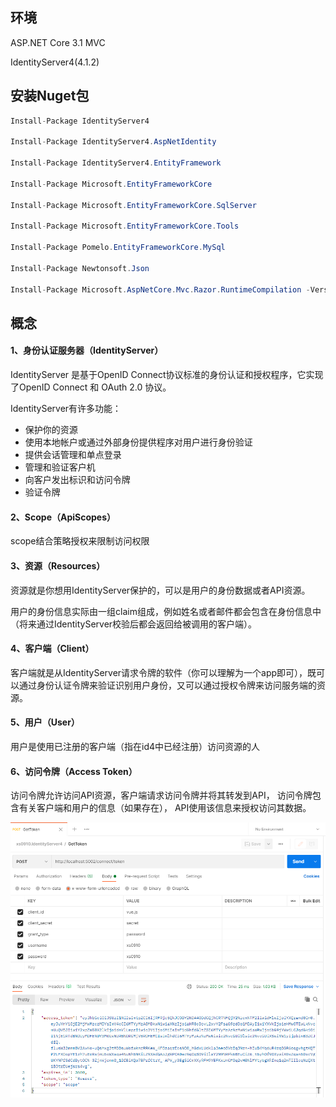 ## **环境**

ASP.NET Core 3.1 MVC

IdentityServer4(4.1.2)

## 安装Nuget包

```C#
Install-Package IdentityServer4

Install-Package IdentityServer4.AspNetIdentity

Install-Package IdentityServer4.EntityFramework

Install-Package Microsoft.EntityFrameworkCore

Install-Package Microsoft.EntityFrameworkCore.SqlServer

Install-Package Microsoft.EntityFrameworkCore.Tools

Install-Package Pomelo.EntityFrameworkCore.MySql

Install-Package Newtonsoft.Json

Install-Package Microsoft.AspNetCore.Mvc.Razor.RuntimeCompilation -Version 3.1.15
```



## 概念

#### 1、身份认证服务器（IdentityServer）

IdentityServer 是基于OpenID Connect协议标准的身份认证和授权程序，它实现了OpenID Connect 和 OAuth 2.0 协议。

IdentityServer有许多功能：

- 保护你的资源
- 使用本地帐户或通过外部身份提供程序对用户进行身份验证
- 提供会话管理和单点登录
- 管理和验证客户机
- 向客户发出标识和访问令牌
- 验证令牌

#### 2、Scope（ApiScopes）

scope结合策略授权来限制访问权限

#### 3、资源（Resources）

资源就是你想用IdentityServer保护的，可以是用户的身份数据或者API资源。

用户的身份信息实际由一组claim组成，例如姓名或者邮件都会包含在身份信息中（将来通过IdentityServer校验后都会返回给被调用的客户端）。

#### 4、客户端（Client）

客户端就是从IdentityServer请求令牌的软件（你可以理解为一个app即可），既可以通过身份认证令牌来验证识别用户身份，又可以通过授权令牌来访问服务端的资源。

#### 5、用户（User）

用户是使用已注册的客户端（指在id4中已经注册）访问资源的人

#### 6、访问令牌（Access Token）

访问令牌允许访问API资源，客户端请求访问令牌并将其转发到API， 访问令牌包含有关客户端和用户的信息（如果存在）， API使用该信息来授权访问其数据。

![avatar](/Imgs/GetToken.png)